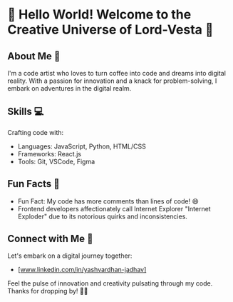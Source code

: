 # 👋 Hello World! Welcome to the Creative Universe of Lord-Vesta 🚀

## About Me 🌟
I'm a code artist who loves to turn coffee into code and dreams into digital reality. With a passion for innovation and a knack for problem-solving, I embark on adventures in the digital realm.

## Skills 💻
Crafting code with:
- Languages: JavaScript, Python, HTML/CSS
- Frameworks: React.js
- Tools: Git, VSCode, Figma

## Fun Facts 🎉
- Fun Fact: My code has more comments than lines of code! 😄
- Frontend developers affectionately call Internet Explorer "Internet Exploder" due to its notorious quirks and inconsistencies.

## Connect with Me 🚀
Let's embark on a digital journey together:
- [www.linkedin.com/in/yashvardhan-jadhav]

Feel the pulse of innovation and creativity pulsating through my code. Thanks for dropping by! 🌟✨
